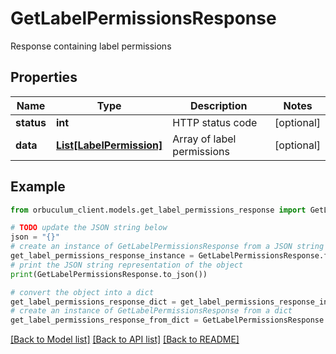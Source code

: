 # GetLabelPermissionsResponse

Response containing label permissions

## Properties

Name | Type | Description | Notes
------------ | ------------- | ------------- | -------------
**status** | **int** | HTTP status code | [optional] 
**data** | [**List[LabelPermission]**](LabelPermission.md) | Array of label permissions | [optional] 

## Example

```python
from orbuculum_client.models.get_label_permissions_response import GetLabelPermissionsResponse

# TODO update the JSON string below
json = "{}"
# create an instance of GetLabelPermissionsResponse from a JSON string
get_label_permissions_response_instance = GetLabelPermissionsResponse.from_json(json)
# print the JSON string representation of the object
print(GetLabelPermissionsResponse.to_json())

# convert the object into a dict
get_label_permissions_response_dict = get_label_permissions_response_instance.to_dict()
# create an instance of GetLabelPermissionsResponse from a dict
get_label_permissions_response_from_dict = GetLabelPermissionsResponse.from_dict(get_label_permissions_response_dict)
```
[[Back to Model list]](../README.md#documentation-for-models) [[Back to API list]](../README.md#documentation-for-api-endpoints) [[Back to README]](../README.md)


